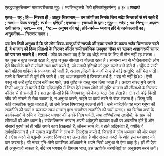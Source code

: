  

एतद्ध्यातुरचित्तानां मात्रास्पर्शेच्छया मुहु: । भवसिन्धुप्लवो ²ष्टो हरिचर्यानुवर्णनम् ॥ ३४॥ **शब्दार्थ** 

**एतत्—** **यह** **; हि—** **निश्चय ही** **; आतुर-चित्तानाम्—** **उन लोगों का जिनके चित्त सदैव चिन्ताओं से भरे रहते हैं** **; मात्रा—** **विषय वस्तुएँ** **; स्पर्श—** **इन्द्रियाँ** **; इच्छया—** **इच्छाओं के द्वारा** **; मुहु:—** **सदैव** **; भव-सिन्धु—** **अज्ञान रूपी सागर** **; प्लव:—** **नाव** **; ²ष्ट:—** **अनुभव की गई** **; हरि-चर्य—** **भगवान् हरि के कार्यकलापों का** **; अनुवर्णनम्—** **निरन्तर गायन।** **.** 

**यह मेरा निजी अनुभव है कि जो लोग विषय-वस्तुओं से सश्पर्क की इच्छा रखने के** **कारण सदैव चिन्ताग्रस्त रहते हैं, वे भगवान् की दिव्य लीलाओं के निरन्तर कीर्तन रूपी** **सर्वाधिक उपयुक्त नौका पर चढ़कर अज्ञान रूपी सागर को पार कर सकते हैं।** **तात्पर्य** : जीव का लक्षण यह है कि वह थोड़े समय के लिए भी मौन नहीं रह सकता। वह कुछ न कुछ करता रहता है, कुछ न कुछ सोचता या बोलता रहता है। सामान्य रूप से भौतिकतावादी लोग ऐसे विषयों के बारे में सोचते तथा बातें करते हैं, जो उनकी इन्द्रियों को तुष्ट करने वाले होते हैं। चूँकि ये सारी बातें बहिरंगा शकि्त के प्रभाववश की जाती हैं, अतएव इन्द्रियों के कार्यों से उन्हें कोई सन्तुष्टि नहीं मिल पाती। उल्टे वे चिन्ताओं से पूर्ण होते जाते हैं। यह *माया*  कहलाती है जिसका अर्थ है, ''वह जो नहीं हैÓÓ। ऐसी वस्तु जो उन्हें तुष्टि प्रदान नहीं कर पाती, उसे तुष्टि की वस्तु मान लिया जाता है। अतएव नारद मुनि अपने निजी अनुभव से बताते हैं कि इन्द्रियतृप्ति में निरत ऐसे हताश लोगों की तुष्टि भगवान् की लीलाओं के निरन्तर कीर्तन से हो सकती है। बात इतनी-सी है कि विषयवस्तु को केवल बदल देना होता है। ंन तो कोई किसी जीव को सोचने से रोक सकता है, न अनुभव करने, चाहने या कार्य करने से रोक सकता है। किन्तु यदि कोई वास्तविक सुख चाहता है, तो उसे केवल विषयवस्तु बदलनी होगी। उसे चाहिए कि वह मत्र्य मनुष्य की राजनीति की चर्चा न चलाकर स्वयं भगवान् द्वारा संचालित राजनीति की चर्चा चलाए। वह सिनेमा पात्रों के कार्यकलापों में रुचि न दिखाकर भगवान् की उनके नित्य पार्षदों, यथा *गोपियों* तथा लक्ष्मीयों, के साथ की लीलाओं की ओर ध्यान दे। सर्वशक्तिमान भगवान् अपनी अहैतुकी कृपावश पृथ्वी पर अवतरित होते हैं और संसारी पुरुषों की ही भाँति अपने कार्य दिखलाते हैं, लेकिन साथ ही, वे होते अदि्वतीय हैं, क्योंकि वे सर्वशकि्तमान हैं। वे समस्त बद्धजीवों के लाभ के लिए ऐसा करते हैं, जिससे वे लोग अध्यात्म की ओर ध्यान दें। ऐसा करने से बद्धजीव क्रमश: दिव्य पद पर उन्नत होता है और समस्त कष्टों के स्रोत इस भवसागर को पार करता है। श्री नारद मुनि-जैसे प्रामाणिक अधिकारी ने अपने निजी अनुभव से ऐसा कहा है। हमें भी ऐसा ही अनुभव हो सकता है, यदि हम भगवान् के प्रियतम भक्त, इस ऋषि के चरणचिह्नों का अनुसरण करने लगें। 